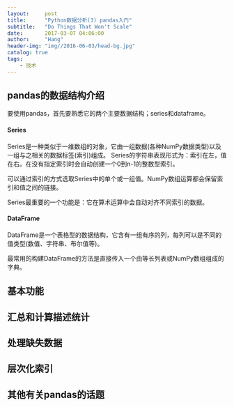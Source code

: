 ```yaml
---
layout:     post
title:      "Python数据分析(3) pandas入门"
subtitle:   "Do Things That Won't Scale"
date:       2017-03-07 04:06:00
author:     "Hang"
header-img: "img//2016-06-03/head-bg.jpg"
catalog: true
tags:
    - 技术
---
```


## pandas的数据结构介绍

要使用pandas，首先要熟悉它的两个主要数据结构；series和dataframe。

#### Series

Series是一种类似于一维数组的对象，它由一组数据(各种NumPy数据类型)以及一组与之相关的数据标签(索引)组成。
Series的字符串表现形式为：索引在左，值在右。在没有指定索引时会自动创建一个0到n-1的整数型索引。

可以通过索引的方式选取Series中的单个或一组值。NumPy数组运算都会保留索引和值之间的链接。

Series最重要的一个功能是：它在算术运算中会自动对齐不同索引的数据。

#### DataFrame

DataFrame是一个表格型的数据结构，它含有一组有序的列，每列可以是不同的值类型(数值、字符串、布尔值等)。

最常用的构建DataFrame的方法是直接传入一个由等长列表或NumPy数组组成的字典。

## 基本功能

## 汇总和计算描述统计

## 处理缺失数据

## 层次化索引

## 其他有关pandas的话题